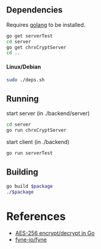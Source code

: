 ## Dependencies
Requires [golang](https://go.dev/doc/install) to be installed.
```bash
go get serverTest
cd server
go get chrxCryptServer
cd ..
```

#### Linux/Debian
```bash
sudo ./deps.sh
```

## Running

start server (in ./backend/server)

```bash
cd server
go run chrxCryptServer
```

start client (in ./backend)

```bash
go run serverTest
```

## Building
```bash
go build $package
./$package
``` 

# References

- [AES-256 encrypt/decrypt in Go](https://gist.github.com/donvito/efb2c643b724cf6ff453da84985281f8)
- [fyne-io/fyne](https://github.com/fyne-io/fyne)
